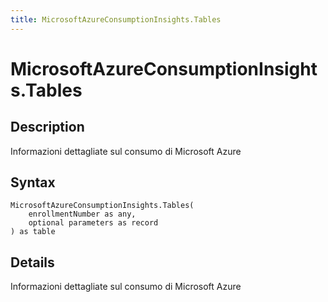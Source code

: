 ```yaml
---
title: MicrosoftAzureConsumptionInsights.Tables
---
```


# MicrosoftAzureConsumptionInsights.Tables


## Description

Informazioni dettagliate sul consumo di Microsoft Azure


## Syntax

```powerquery
MicrosoftAzureConsumptionInsights.Tables(
    enrollmentNumber as any,
    optional parameters as record
) as table
```


## Details

Informazioni dettagliate sul consumo di Microsoft Azure


